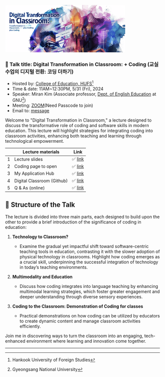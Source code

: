 ![](https://github.com/MK316/workshops/raw/main/20240531_hufs/image0531.png)

### 🌿 Talk title: Digital Transformation in Classroom: + Coding (교실 수업의 디지털 전환: 코딩 더하기)

+ Hosted by: [College of Education, HUFS[^1]](https://builder.hufs.ac.kr/user/boardList.action?command=view&page=1&boardId=26502&boardSeq=185037850)
+ Time & date: 11AM~12:30PM, 5/31 (Fri), 2024
+ Speaker: Miran Kim (Associate professor, [Dept. of English Education](https://englishedu.gnu.ac.kr) at GNU[^2])
+ Meeting: [ZOOM](https://us02web.zoom.us/j/9273550402?pwd=U1grckNhN25xUEkzN3lFcjdqWjVHZz09)(Need Passcode to join)
+ Email to: [message](https://share.hsforms.com/1Av0hl41zRH-ldBftgLjM4Qqhro2)

Welcome to "Digital Transformation in Classroom," a lecture designed to discuss the transformative role of coding and software skills in modern education. This lecture will highlight strategies for integrating coding into classroom activities, enhancing both teaching and learning through technological empowerment.



||Lecture materials | Link|
|--|--|--|
|1|Lecture slides|✅ [link](https://github.com/MK316/workshops/blob/main/20240531_hufs/Hufs0531_slides.pdf)|
|2|Coding page to open|✅ [link](https://github.com/MK316/workshops/blob/main/20240531_hufs/240531_HUFS.ipynb)|
|3|My Application Hub|✅ [link](https://mrkim21.github.io)|
|4|Digital Classroom (Github)|✅ [link](https://github.com/MK316/Spring2024/blob/main/README.md)|
|5|Q & As (online)|✅ [link](https://padlet.com/mirankim316/hufs0531)|

## 📙 Structure of the Talk

The lecture is divided into three main parts, each designed to build upon the other to provide a brief introduction of the significance of coding in education:

1. **Technology to Classroom?**
   - Examine the gradual yet impactful shift toward software-centric teaching tools in education, contrasting it with the slower adoption of physical technology in classrooms. Highlight how coding emerges as a crucial skill, underpinning the successful integration of technology in today’s teaching environments.

2. **Multimodality and Education**
   - Discuss how coding integrates into language teaching by enhancing multimodal learning strategies, which foster greater engagement and deeper understanding through diverse sensory experiences.

3. **Coding to the Classroom: Demonstration of Coding for classes**
   - Practical demonstrations on how coding can be utilized by educators to create dynamic content and manage classroom activities efficiently.


Join me in discovering ways to turn the classroom into an engaging, tech-enhanced environment where learning and innovation come together.

---
[^1]: Hankook University of Foreign Studies
[^2]: Gyeongsang National University


